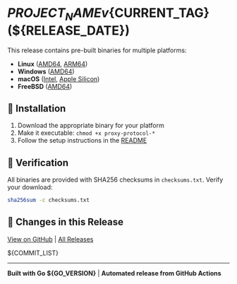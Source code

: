 # ${PROJECT_NAME} v${CURRENT_TAG} (${RELEASE_DATE})

This release contains pre-built binaries for multiple platforms:

- **Linux** ([AMD64](${REPO_URL}/releases/download/${CURRENT_TAG}/proxy-protocol-linux-amd64), [ARM64](${REPO_URL}/releases/download/${CURRENT_TAG}/proxy-protocol-linux-arm64))
- **Windows** ([AMD64](${REPO_URL}/releases/download/${CURRENT_TAG}/proxy-protocol-windows-amd64.exe))
- **macOS** ([Intel](${REPO_URL}/releases/download/${CURRENT_TAG}/proxy-protocol-darwin-amd64), [Apple Silicon](${REPO_URL}/releases/download/${CURRENT_TAG}/proxy-protocol-darwin-arm64))
- **FreeBSD** ([AMD64](${REPO_URL}/releases/download/${CURRENT_TAG}/proxy-protocol-freebsd-amd64))

## 🔧 Installation

1. Download the appropriate binary for your platform
2. Make it executable: `chmod +x proxy-protocol-*`
3. Follow the setup instructions in the [README](${REPO_URL}/blob/main/README.md)

## 🔐 Verification

All binaries are provided with SHA256 checksums in `checksums.txt`. Verify your download:

```bash
sha256sum -c checksums.txt
```

## 📝 Changes in this Release

[View on GitHub](${REPO_URL}/releases/tag/${CURRENT_TAG}) | [All Releases](${REPO_URL}/releases)

${COMMIT_LIST}

---

**Built with Go ${GO_VERSION}** | **Automated release from GitHub Actions** 
